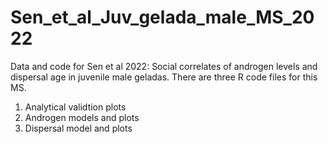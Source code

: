 # Sen_et_al_Juv_gelada_male_MS_2022
Data and code for Sen et al 2022: Social correlates of androgen levels and dispersal age in juvenile male geladas. 
There are three R code files for this MS.
1. Analytical validtion plots 
2. Androgen models and plots 
3. Dispersal model and plots
